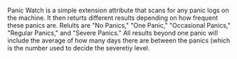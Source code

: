 Panic Watch is a simple extension attribute that scans for any panic logs on the machine. It then returts different results depending on how frequent these panics are. Relults are "No Panics," "One Panic," "Occasional Panics," "Regular Panics," and "Severe Panics." All results beyond one panic will include the average of how many days there are between the panics (which is the number used to decide the severetiy level.
